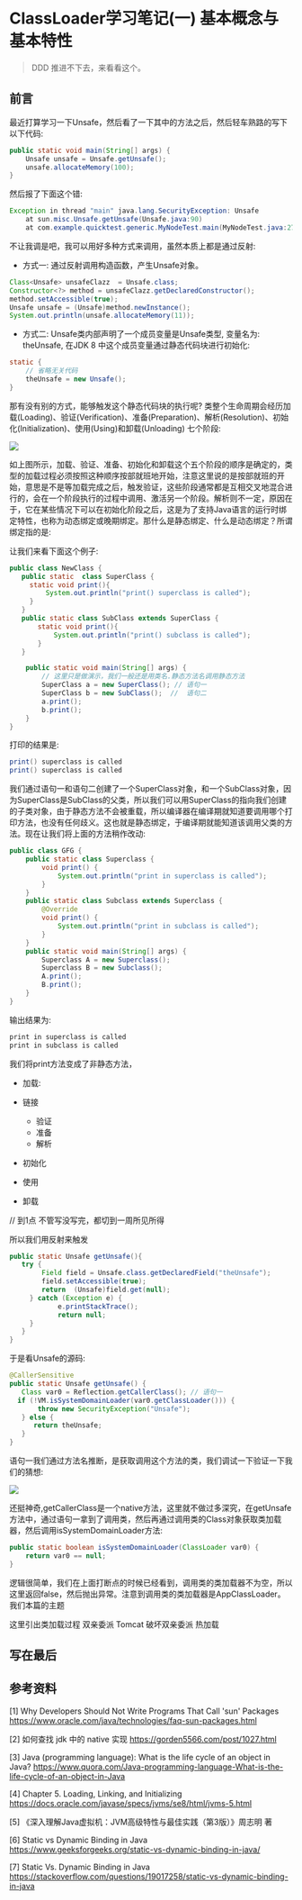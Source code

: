 # ClassLoader学习笔记(一) 基本概念与基本特性

> DDD 推进不下去，来看看这个。

## 前言

最近打算学习一下Unsafe，然后看了一下其中的方法之后，然后轻车熟路的写下以下代码:

```java
public static void main(String[] args) {
    Unsafe unsafe = Unsafe.getUnsafe();
    unsafe.allocateMemory(100);
}
```

然后报了下面这个错:

```java
Exception in thread "main" java.lang.SecurityException: Unsafe
	at sun.misc.Unsafe.getUnsafe(Unsafe.java:90)
	at com.example.quicktest.generic.MyNodeTest.main(MyNodeTest.java:27)
```

不让我调是吧，我可以用好多种方式来调用，虽然本质上都是通过反射:

- 方式一:  通过反射调用构造函数，产生Unsafe对象。

```java
Class<Unsafe> unsafeClazz  = Unsafe.class;
Constructor<?> method = unsafeClazz.getDeclaredConstructor();
method.setAccessible(true);
Unsafe unsafe = (Unsafe)method.newInstance();
System.out.println(unsafe.allocateMemory(11));
```

- 方式二:   Unsafe类内部声明了一个成员变量是Unsafe类型, 变量名为: theUnsafe,  在JDK 8 中这个成员变量通过静态代码块进行初始化:

```java
static {
    // 省略无关代码
    theUnsafe = new Unsafe();
}
```

那有没有别的方式，能够触发这个静态代码块的执行呢? 类整个生命周期会经历加载(Loading)、验证(Verification)、准备(Preparation)、解析(Resolution)、初始化(Initialization)、使用(Using)和卸载(Unloading) 七个阶段:

![](https://a.a2k6.com/gerald/i/2023/09/09/7ur1t.jpg)

如上图所示，加载、验证、准备、初始化和卸载这个五个阶段的顺序是确定的，类型的加载过程必须按照这种顺序按部就班地开始，注意这里说的是按部就班的开始，意思是不是等加载完成之后，触发验证，这些阶段通常都是互相交叉地混合进行的，会在一个阶段执行的过程中调用、激活另一个阶段。解析则不一定，原因在于，它在某些情况下可以在初始化阶段之后，这是为了支持Java语言的运行时绑定特性，也称为动态绑定或晚期绑定。那什么是静态绑定、什么是动态绑定？所谓绑定指的是:

> 





 让我们来看下面这个例子:

```java
public class NewClass {
   public static  class SuperClass {
     static void print(){
         System.out.println("print() superclass is called");
     }
   }
   public static class SubClass extends SuperClass {
       static void print(){
           System.out.println("print() subclass is called");
       }
   }

    public static void main(String[] args) {
        // 这里只是做演示，我们一般还是用类名.静态方法名调用静态方法
        SuperClass a = new SuperClass(); // 语句一
        SuperClass b = new SubClass();  //  语句二
        a.print();
        b.print();
    }
}
```

打印的结果是:  

```java
print() superclass is called
print() superclass is called
```

我们通过语句一和语句二创建了一个SuperClass对象，和一个SubClass对象，因为SuperClass是SubClass的父类，所以我们可以用SuperClass的指向我们创建的子类对象，由于静态方法不会被重载，所以编译器在编译期就知道要调用哪个打印方法，也没有任何歧义。这也就是静态绑定，于编译期就能知道该调用父类的方法。现在让我们将上面的方法稍作改动:

```java
public class GFG {
    public static class Superclass {
        void print() {
            System.out.println("print in superclass is called");
        }
    }
    public static class Subclass extends Superclass {
        @Override
        void print() {
            System.out.println("print in subclass is called");
        }
    }
    public static void main(String[] args) {
        Superclass A = new Superclass();
        Superclass B = new Subclass();
        A.print();
        B.print();
    }
}
```

输出结果为:

```java
print in superclass is called
print in subclass is called
```

 我们将print方法变成了非静态方法，

- 加载:  

  

- 链接

  - 验证
  - 准备
  - 解析

- 初始化

- 使用

- 卸载

//  到1点 不管写没写完，都切到一周所见所得

所以我们用反射来触发    

```java
public static Unsafe getUnsafe(){
   try {
        Field field = Unsafe.class.getDeclaredField("theUnsafe");
        field.setAccessible(true);
        return  (Unsafe)field.get(null);
     } catch (Exception e) {
            e.printStackTrace();
            return null;
     }
   }
}
```

于是看Unsafe的源码:

```java
@CallerSensitive
public static Unsafe getUnsafe() {
   Class var0 = Reflection.getCallerClass(); // 语句一
  if (!VM.isSystemDomainLoader(var0.getClassLoader())) {
       throw new SecurityException("Unsafe");
   } else {
      return theUnsafe;
   }
}
```

语句一我们通过方法名推断，是获取调用这个方法的类，我们调试一下验证一下我们的猜想:

![](https://a.a2k6.com/gerald/i/2023/09/09/4i47z.jpg)

还挺神奇,getCallerClass是一个native方法，这里就不做过多深究，在getUnsafe方法中，通过语句一拿到了调用类，然后再通过调用类的Class对象获取类加载器，然后调用isSystemDomainLoader方法: 

```java
public static boolean isSystemDomainLoader(ClassLoader var0) {
    return var0 == null;
}
```

逻辑很简单，我们在上面打断点的时候已经看到，调用类的类加载器不为空，所以这里返回false，然后抛出异常。注意到调用类的类加载器是AppClassLoader。我们本篇的主题 

这里引出类加载过程 双亲委派 Tomcat 破坏双亲委派 热加载



## 写在最后





##  参考资料

[1] Why Developers Should Not Write Programs That Call 'sun' Packages https://www.oracle.com/java/technologies/faq-sun-packages.html

[2] 如何查找 jdk 中的 native 实现 https://gorden5566.com/post/1027.html

[3] Java (programming language): What is the life cycle of an object in Java? https://www.quora.com/Java-programming-language-What-is-the-life-cycle-of-an-object-in-Java

[4] Chapter 5. Loading, Linking, and Initializing https://docs.oracle.com/javase/specs/jvms/se8/html/jvms-5.html

[5] 《深入理解Java虚拟机：JVM高级特性与最佳实践（第3版）》周志明 著

[6] Static vs Dynamic Binding in Java  https://www.geeksforgeeks.org/static-vs-dynamic-binding-in-java/

[7] Static Vs. Dynamic Binding in Java https://stackoverflow.com/questions/19017258/static-vs-dynamic-binding-in-java
